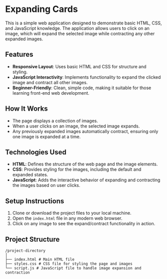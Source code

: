 # Expanding Cards

This is a simple web application designed to demonstrate basic HTML, CSS, and JavaScript knowledge. The application allows users to click on an image, which will expand the selected image while contracting any other expanded images.

## Features

- **Responsive Layout**: Uses basic HTML and CSS for structure and styling.
- **JavaScript Interactivity**: Implements functionality to expand the clicked image and contract all other images.
- **Beginner-Friendly**: Clean, simple code, making it suitable for those learning front-end web development.

## How It Works

- The page displays a collection of images.
- When a user clicks on an image, the selected image expands.
- Any previously expanded images automatically contract, ensuring only one image is expanded at a time.

## Technologies Used

- **HTML**: Defines the structure of the web page and the image elements.
- **CSS**: Provides styling for the images, including the default and expanded states.
- **JavaScript**: Adds the interactive behavior of expanding and contracting the images based on user clicks.

## Setup Instructions

1. Clone or download the project files to your local machine.
2. Open the `index.html` file in any modern web browser.
3. Click on any image to see the expand/contract functionality in action.

## Project Structure

```
/project-directory
│
├── index.html # Main HTML file
├── styles.css # CSS file for styling the page and images
└── script.js # JavaScript file to handle image expansion and contraction
```
